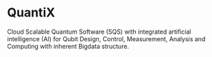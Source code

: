 # QuantiX
Cloud Scalable Quantum Software (SQS) with integrated artificial intelligence (AI) for Qubit Design, Control, Measurement, Analysis and Computing with inherent Bigdata structure.
